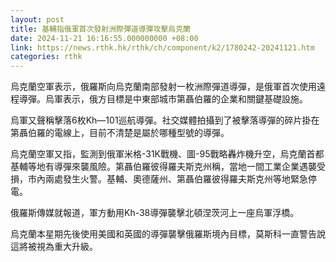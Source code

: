 ```yaml
---
layout: post
title: 基輔指俄軍首次發射洲際彈道導彈攻擊烏克蘭
date: 2024-11-21 16:16:55.000000000 +08:00
link: https://news.rthk.hk/rthk/ch/component/k2/1780242-20241121.htm
categories: rthk
---
```


烏克蘭空軍表示，俄羅斯向烏克蘭南部發射一枚洲際彈道導彈，是俄軍首次使用遠程導彈。烏軍表示，俄方目標是中東部城市第聶伯羅的企業和關鍵基礎設施。

烏軍又聲稱擊落6枚Kh—101巡航導彈。社交媒體拍攝到了被擊落導彈的碎片掛在第聶伯羅的電線上，目前不清楚是屬於哪種型號的導彈。

烏克蘭空軍又指，監測到俄軍米格-31K戰機、圖-95戰略轟炸機升空，烏克蘭首都基輔等地有導彈來襲風險。第聶伯羅彼得羅夫斯克州稱，當地一間工業企業遇襲受損，市內兩處發生火警。基輔、奧德薩州、第聶伯羅彼得羅夫斯克州等地緊急停電。

俄羅斯傳媒就報道，軍方動用Kh-38導彈襲擊北頓涅茨河上一座烏軍浮橋。

烏克蘭本星期先後使用美國和英國的導彈襲擊俄羅斯境內目標，莫斯科一直警告說這將被視為重大升級。

